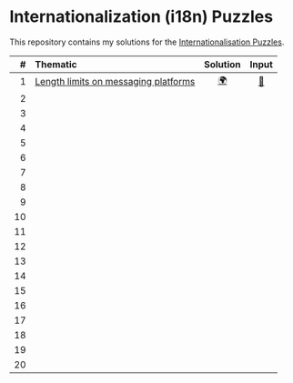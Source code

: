 # Internationalization (i18n) Puzzles

This repository contains my solutions for the [Internationalisation Puzzles](https://i18n-puzzles.com).

| # | Thematic                                                                      | Solution                                                                               | Input                                                                                        |
|--:|:------------------------------------------------------------------------------|:-------------------------------------------------------------------------------------: |:--------------------------------------------------------------------------------------------:|
| 1 | [Length limits on messaging platforms](https://i18n-puzzles.com/puzzle/1/)    | [🌍](https://github.com/baptistecottier/i18n/blob/main/puzzles/puzzle_01/solver_01.py) | [📗](https://github.com/baptistecottier/i18n/blob/main/puzzles/puzzle_01/user_input_01.txt) |
| 2 | 
| 3
| 4
| 5
| 6
| 7
| 8 
| 9
| 10
| 11
| 12
| 13
| 14
| 15
| 16
| 17
| 18
| 19
| 20
